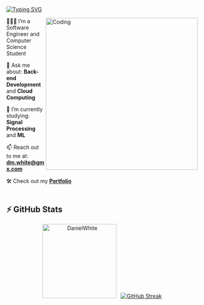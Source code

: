 [![Typing SVG](https://readme-typing-svg.herokuapp.com?font=Lato&size=22&color=016EEA&size=24&lines=Hi+there+%F0%9F%91%8B%2C++I'm+Daniel+%F0%9F%91%A8%E2%80%8D%F0%9F%92%BB...++;Welcome+to+my+GitHub!;I+love+to+learn+and+hone+my+skills+%F0%9F%92%A1+++;Check+out+my+projects+below!+%F0%9F%91%87)](https://git.io/typing-svg)

<img align="right" alt="Coding" width="400" src="https://github.com/daniel-maxwell/daniel-maxwell/assets/66431847/6703fcb9-2a03-4831-89e5-90a8204faa42">


🙋🏼‍♂️ I’m a Software Engineer and Computer Science Student

💬 Ask me about: **Back-end Development** and **Cloud Computing**

🌱 I’m currently studying: **Signal Processing** and **ML**

📫 Reach out to me at: **dm.white@gmx.com**

🛠 Check out my **<a href="https://daniel-maxwell.github.io/Portfolio/">Portfolio</a>**
<br><br>
## ⚡ GitHub Stats

<p align="center"><img src="https://github-readme-stats.vercel.app/api/top-langs?username=daniel-maxwell&show_icons=true&theme=tokyonight&locale=en&layout=compact" alt="DanielWhite" height="195" /> &nbsp;
<a href="https://git.io/streak-stats"><img src="https://streak-stats.demolab.com?user=daniel-maxwell&theme=dark&card_width=450&background=1A1B27" alt="GitHub Streak" />
</a></p>
